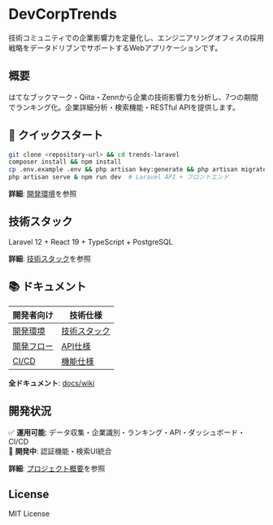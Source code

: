 # DevCorpTrends

技術コミュニティでの企業影響力を定量化し、エンジニアリングオフィスの採用戦略をデータドリブンでサポートするWebアプリケーションです。

## 概要

はてなブックマーク・Qiita・Zennから企業の技術影響力を分析し、7つの期間でランキング化。企業詳細分析・検索機能・RESTful APIを提供します。

## 🚀 クイックスタート

```bash
git clone <repository-url> && cd trends-laravel
composer install && npm install
cp .env.example .env && php artisan key:generate && php artisan migrate
php artisan serve & npm run dev  # Laravel API + フロントエンド
```

**詳細**: [開発環境](docs/wiki/開発環境.md)を参照

## 技術スタック

Laravel 12 + React 19 + TypeScript + PostgreSQL

**詳細**: [技術スタック](docs/wiki/技術スタック.md)を参照

## 📚 ドキュメント

| 開発者向け | 技術仕様 |
|-----------|---------|
| [開発環境](docs/wiki/開発環境.md) | [技術スタック](docs/wiki/技術スタック.md) |
| [開発フロー](docs/wiki/開発フロー.md) | [API仕様](docs/wiki/API実装状況.md) |
| [CI/CD](docs/wiki/CI-CD.md) | [機能仕様](docs/wiki/機能仕様.md) |

**全ドキュメント**: [docs/wiki](docs/wiki/)

## 開発状況

✅ **運用可能**: データ収集・企業識別・ランキング・API・ダッシュボード・CI/CD  
🚧 **開発中**: 認証機能・検索UI統合

**詳細**: [プロジェクト概要](docs/wiki/プロジェクト概要.md)を参照

## License

MIT License